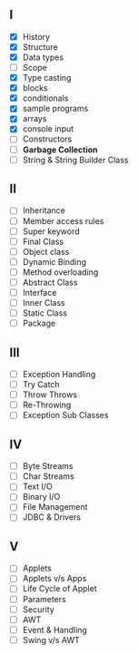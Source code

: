 ## I
- [x] History
- [x] Structure
- [x] Data types
- [ ] Scope
- [x] Type casting
- [x] blocks
- [x] conditionals
- [x] sample programs
- [x] arrays
- [x] console input
- [ ] Constructors
- [ ] **Garbage Collection**
- [ ] String & String Builder Class

## II
- [ ] Inheritance
- [ ] Member access rules
- [ ] Super keyword
- [ ] Final Class
- [ ] Object class
- [ ] Dynamic Binding
- [ ] Method overloading
- [ ] Abstract Class
- [ ] Interface
- [ ] Inner Class
- [ ] Static Class
- [ ] Package

## III
- [ ] Exception Handling
- [ ] Try Catch
- [ ] Throw Throws
- [ ] Re-Throwing
- [ ] Exception Sub Classes

## IV
- [ ] Byte Streams
- [ ] Char Streams
- [ ] Text I/O
- [ ] Binary I/O
- [ ] File Management
- [ ] JDBC & Drivers

## V
- [ ] Applets
- [ ] Applets v/s Apps
- [ ] Life Cycle of Applet
- [ ] Parameters
- [ ] Security
- [ ] AWT
- [ ] Event & Handling
- [ ] Swing v/s AWT